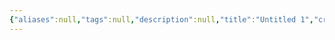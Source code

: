 ```yaml
---
{"aliases":null,"tags":null,"description":null,"title":"Untitled 1","created":"2023-03-16T23:23:10","updated":"2023-07-15T21:33:03","dg-publish":true,"permalink":"/docs/Untitled 1/","dgPassFrontmatter":true}
---
```


